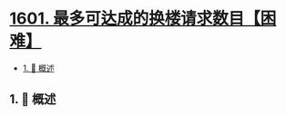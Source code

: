 # [1601. 最多可达成的换楼请求数目【困难】](https://github.com/Tdahuyou/TNotes.leetcode/tree/main/notes/1601.%20%E6%9C%80%E5%A4%9A%E5%8F%AF%E8%BE%BE%E6%88%90%E7%9A%84%E6%8D%A2%E6%A5%BC%E8%AF%B7%E6%B1%82%E6%95%B0%E7%9B%AE%E3%80%90%E5%9B%B0%E9%9A%BE%E3%80%91)

<!-- region:toc -->

- [1. 📝 概述](#1--概述)

<!-- endregion:toc -->

## 1. 📝 概述
